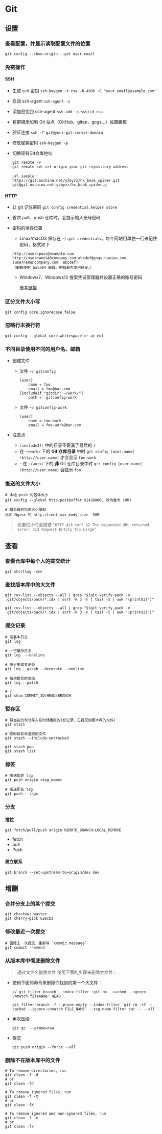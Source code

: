 # Git

## 设置

### 查看配置，并显示读取配置文件的位置

```shell
git config --show-origin --get user.email
```

### 免密操作

#### SSH
- 生成 ssh 密钥 `ssh-keygen -t rsa -b 4096 -C "your_email@example.com"`
- 启动 ssh-agent `ssh-agent -s`
- 添加密钥到 ssh-agent `ssh-add ~/.ssh/id_rsa`
- 将密钥添加到 Git 站点（GitHub、gitee、gogs...）设置面板
- 验证连接 `ssh -T git@your-git-server-domain`
- 修改密钥密码  `ssh-keygen -p`
- 切换现有Git仓库地址

    ```shell
    git remote -v 
    git remote set-url origin your-git-repository-address 

    url sample：
    https://git.oschina.net/yzbyzz/hx_book_spider.git
    git@git.oschina.net:yzbyzz/hx_book_spider.g 
    ```

#### HTTP

- 让 git 记住密码 `git config credential.helper store`

- 首次 pull、push 仓库时，会提示输入账号密码

- 密码的保存位置

    - Linux/macOS 保存在 `~/.git-credentials`。每个网站用单独一行来记住密码，格式如下

    ```shell
    http://user:pass@example.com
    http://username%40company.com:abcdef@gogs.huxiao.com
    (username@company.com  abcdef)
    （邮箱使用 base64 编码。密码是否使用待定。）
    ```

    - Windows7、Windows10 搜索凭证管理器并设置正确的账号密码

       [参考链接](https://blog.csdn.net/qq_34665539/article/details/80408282)

### 区分文件大小写

```sheshellll
git config core.ignorecase false
```

### 忽略行末换行符
```sheshellll
git config --global core.whitespace cr-at-eol
```

### 不同目录使用不同的用户名、邮箱

- 创建文件
  - 文件 `~/.gitconfig`

    ```shell
    [user]
        name = foo
        email = foo@bar.com
    [includeIf "gitdir: ~/work/"]
        path = .gitconfig-work
    ```

  - 文件 `~/.gitconfig-work`

    ```shell
    [user]
        name = foo-work
        email = foo-work@bar.com
    ```

- 注意点
  - `[includeIf]` 中的目录不要漏了最后的 `/`
  - 在 `~/work/` 下的 **Git 仓库目录** 中时 `git config [user.name](http://user.name)` 才会显示 `foo-work`
  - \- 在 `~/work/` 下的 **非** Git 仓库目录中时 `git config [user.name](http://user.name)` 会显示 `foo`

### 推送的文件大小

```shell
# 本地 push 的包体大小
git config --global http.postBuffer 52428800, 改为最大 50M)

# 服务器的包体大小限制
比如 Nginx 的 http.client_max_body_size  50M
```

> 设置过小时会报错 `“HTTP 413 curl 22 The requested URL returned error: 413 Request Entity Too Large”`

## 查看

### 查看仓库中每个人的提交统计

```shell
git shortlog -sne
```

### 查找版本库中的大文件

```shell
git rev-list --objects --all | grep "$(git verify-pack -v .git/objects/pack/*.idx | sort -k 3 -n | tail -5 | awk '{print$1}')"

git rev-list --objects --all | grep "$(git verify-pack -v .git/objects/pack/*.idx | sort -k 3 -n | tail -5 | awk '{print$1}')"
```

### 提交记录

```shell
# 最基本日志
git log

# 一行展示日志
git log  --oneline

# 带分支改变记录
git log --graph --decorate --oneline

# 每次提交的改动
git log --patch

# ?
git show COMMIT_ID/HEAD/BRANCH
```

### 暂存区

```
# 将当前的改动存入临时储藏区的(仅记录，已提交到版本库的文件)
git stash

# 临时保存未追踪的文件
git stash --include-untracked

git stash pop
git stash list
```

### 标签

```
# 推送指定 tag
git push origin <tag_name>

# 推送所有 tag
git push --tags
```

### 分支

#### 推拉

```shell
git fetch/pull/push origin REMOTE_BRANCH:LOCAL_REMOVE
```

- fetch
- pull
- Push

#### 建立联系

```
git branch --set-upstream-to=origin/dev dev
```

## 增删

### 合并分支上的某个提交

```shell
git checkout master
git cherry-pick 62ecb3
```

### 修改最近一次提交

```
# 删除上一次提交，重新写 `commit message`
git commit --amend
```

### 从版本库中彻底删除文件

> 通过文件名删除文件 使用下面的步骤来删除大文件：

- 使用下面的命令来删除你找到的第一个大文件：

  ```
  // git filter-branch --index-filter 'git rm --cached --ignore-unmatch filename' HEAD
  
  git filter-branch -f --prune-empty --index-filter 'git rm -rf --cached --ignore-unmatch FILE_NAME' --tag-name-filter cat -- --all
  ```

- 再次压缩:

  ```
  git gc  --prune=now
  ```

- 提交

  ```
  git push origin --force --all
  ```

### 删除不在版本库中的文件

```shell
# To remove directories, run 
git clean -f -d
# or 
git clean -fd

# To remove ignored files, run 
git clean -f -X
# or
git clean -fX

# To remove ignored and non-ignored files, run 
git clean -f -x
# or
git clean -fx
```

